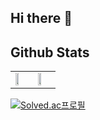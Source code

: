 ## Hi there 👋

## Github Stats

<table>
  <tr>
    <td><img src="https://github-readme-stats.vercel.app/api?username=ctwc55&theme=algolia" width="50%"></td> 
    <td><img src="https://github-readme-stats.vercel.app/api/top-langs/?username=ctwc55&layout=compact" width="50%"></td>
  </tr>
</table>

[![Solved.ac프로필](http://mazassumnida.wtf/api/v2/generate_badge?boj=ctwc55)](https://solved.ac/ctwc55)

<!--
**ctwc55/ctwc55** is a ✨ _special_ ✨ repository because its `README.md` (this file) appears on your GitHub profile.

Here are some ideas to get you started:

- 🔭 I’m currently working on ...
- 🌱 I’m currently learning ...
- 👯 I’m looking to collaborate on ...
- 🤔 I’m looking for help with ...
- 💬 Ask me about ...
- 📫 How to reach me: ...
- 😄 Pronouns: ...
- ⚡ Fun fact: ...
-->
